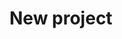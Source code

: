 <!DOCTYPE html>
<html>
  <head>
    <meta charset="utf-8">
  </head>
  <body>
<h1>New project</h1>
</body>
</html>
